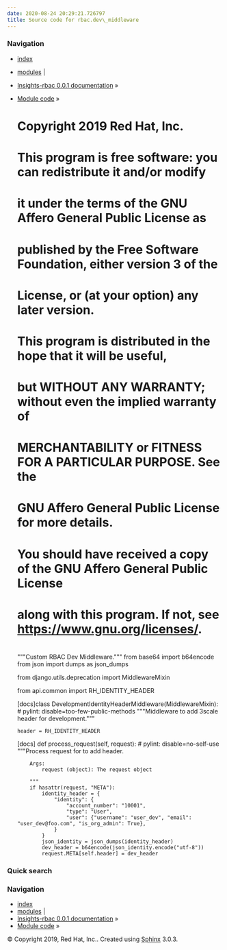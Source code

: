```yaml
---
date: 2020-08-24 20:29:21.726797
title: Source code for rbac.dev\_middleware
---
```

### Navigation

  - [index](../../../genindex/ "General Index")
  - [modules](../../../py-modindex/ "Python Module Index") |
  - [Insights-rbac 0.0.1 documentation](../../../index/) »
  - [Module code](../../index/) »


    #
    # Copyright 2019 Red Hat, Inc.
    #
    # This program is free software: you can redistribute it and/or modify
    # it under the terms of the GNU Affero General Public License as
    # published by the Free Software Foundation, either version 3 of the
    # License, or (at your option) any later version.
    #
    # This program is distributed in the hope that it will be useful,
    # but WITHOUT ANY WARRANTY; without even the implied warranty of
    # MERCHANTABILITY or FITNESS FOR A PARTICULAR PURPOSE.  See the
    # GNU Affero General Public License for more details.
    #
    # You should have received a copy of the GNU Affero General Public License
    # along with this program.  If not, see <https://www.gnu.org/licenses/>.
    #
    
    """Custom RBAC Dev Middleware."""
    from base64 import b64encode
    from json import dumps as json_dumps
    
    from django.utils.deprecation import MiddlewareMixin
    
    from api.common import RH_IDENTITY_HEADER
    
    
    [docs]class DevelopmentIdentityHeaderMiddleware(MiddlewareMixin):  # pylint: disable=too-few-public-methods
        """Middleware to add 3scale header for development."""
    
        header = RH_IDENTITY_HEADER
    
    [docs]    def process_request(self, request):  # pylint: disable=no-self-use
            """Process request for to add header.
    
            Args:
                request (object): The request object
    
            """
            if hasattr(request, "META"):
                identity_header = {
                    "identity": {
                        "account_number": "10001",
                        "type": "User",
                        "user": {"username": "user_dev", "email": "user_dev@foo.com", "is_org_admin": True},
                    }
                }
                json_identity = json_dumps(identity_header)
                dev_header = b64encode(json_identity.encode("utf-8"))
                request.META[self.header] = dev_header

### Quick search

### Navigation

  - [index](../../../genindex/ "General Index")
  - [modules](../../../py-modindex/ "Python Module Index") |
  - [Insights-rbac 0.0.1 documentation](../../../index/) »
  - [Module code](../../index/) »

© Copyright 2019, Red Hat, Inc.. Created using
[Sphinx](http://sphinx-doc.org/) 3.0.3.